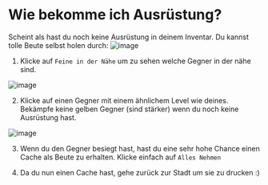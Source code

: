 # Wie bekomme ich Ausrüstung?
Scheint als hast du noch keine Ausrüstung in deinem Inventar.
Du kannst tolle Beute selbst holen durch:
![image](https://user-images.githubusercontent.com/18545294/147309356-69ebc040-b1db-4a68-804d-bc5714efb64e.png)

1. Klicke auf `Feine in der Nähe` um zu sehen welche Gegner in der nähe sind.

![image](https://user-images.githubusercontent.com/18545294/147309416-5bae5420-d47e-4429-99e9-3884be153cfb.png)

2. Klicke auf einen Gegner mit einem ähnlichem Level wie deines. Bekämpfe keine gelben Gegner (sind stärker) wenn du noch keine Ausrüstung hast.

![image](https://user-images.githubusercontent.com/18545294/147309576-640ae4c8-9d27-4719-8e06-ed82bc7a2d23.png)

3. Wenn du den Gegner besiegt hast, hast du eine sehr hohe Chance einen Cache als Beute zu erhalten. Klicke einfach auf `Alles Nehmen`

4. Da du nun einen Cache hast, gehe zurück zur Stadt um sie zu drucken :)

